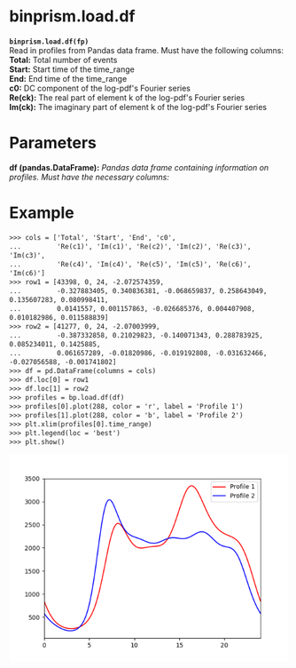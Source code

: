 # binprism.load.df
**`binprism.load.df(fp)`** <br />
Read in profiles from Pandas data frame. Must have the following columns:
**Total:** Total number of events <br />
**Start:** Start time of the time_range <br />
**End:** End time of the time_range <br />
**c0:** DC component of the log-pdf's Fourier series <br />
**Re(ck):** The real part of element k of the log-pdf's Fourier series <br />
**Im(ck):** The imaginary part of element k of the log-pdf's Fourier series <br />

# Parameters
**df (pandas.DataFrame):** *Pandas data frame containing information on profiles. Must have the necessary columns:*

# Example
```
>>> cols = ['Total', 'Start', 'End', 'c0',
...         'Re(c1)', 'Im(c1)', 'Re(c2)', 'Im(c2)', 'Re(c3)', 'Im(c3)',
...         'Re(c4)', 'Im(c4)', 'Re(c5)', 'Im(c5)', 'Re(c6)', 'Im(c6)']
>>> row1 = [43398, 0, 24, -2.072574359,
...         -0.327883405, 0.340836381, -0.068659837, 0.258643049, 0.135607283, 0.080998411,
...         0.0141557, 0.001157863, -0.026685376, 0.004407908, 0.010182986, 0.011588839]
>>> row2 = [41277, 0, 24, -2.07003999,
...         -0.387332858, 0.21029823, -0.140071343, 0.288783925, 0.085234011, 0.1425885,
...         0.061657289, -0.01820986, -0.019192808, -0.031632466, -0.027056588, -0.001741802]
>>> df = pd.DataFrame(columns = cols)
>>> df.loc[0] = row1
>>> df.loc[1] = row2
>>> profiles = bp.load.df(df)
>>> profiles[0].plot(288, color = 'r', label = 'Profile 1')
>>> profiles[1].plot(288, color = 'b', label = 'Profile 2')
>>> plt.xlim(profiles[0].time_range)
>>> plt.legend(loc = 'best')
>>> plt.show()
```
![alt text](FromDFExample.png "Example of reading profiles from data frame")
